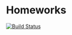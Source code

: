 # Homeworks
[![Build Status](https://app.travis-ci.com/Vivrina/Homeworks.svg?branch=Irina)](https://app.travis-ci.com/Vivrina/Homeworks)
